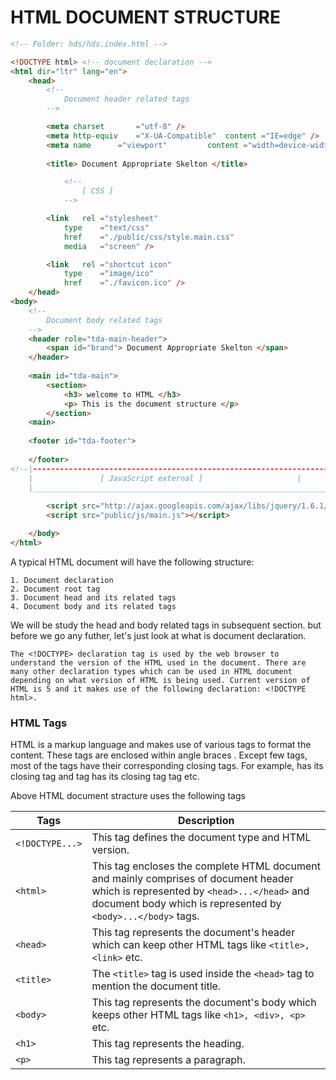 # HTML DOCUMENT STRUCTURE

```` html
<!-- Folder: hds/hds.index.html -->

<!DOCTYPE html> <!-- document declaration -->
<html dir="ltr" lang="en">
	<head> 
		<!-- 
			Document header related tags 
		-->

		<meta charset		="utf-8" />
		<meta http-equiv	="X-UA-Compatible" 	content ="IE=edge" />
		<meta name		="viewport" 		content ="width=device-width; initial-scale=1.0" />
		
		<title> Document Appropriate Skelton </title>

			<!-- 
				[ CSS ] 
			-->

		<link 	rel	="stylesheet" 		
			type	="text/css" 
			href	="./public/css/style.main.css" 
			media	="screen" />

		<link 	rel	="shortcut icon"
			type	="image/ico" 	
			href	="./favicon.ico" />
	</head>
<body>
	<!-- 
		Document body related tags 
	-->
	<header role="tda-main-header">
		<span id="brand"> Document Appropriate Skelton </span>
	</header>
	
	<main id="tda-main">
		<section>
			<h3> welcome to HTML </h3>
			<p> This is the document structure </p>
		</section>	
	<main>	
	
	<footer id="tda-footer">
		
	</footer>
<!--|---------------------------------------------------------------------------------------|			
    |				[ JavaScript external ]					    |	
    |_______________________________________________________________________________________|-->
			
		<script src="http://ajax.googleapis.com/ajax/libs/jquery/1.6.1/jquery.min.js"></script>
		<script src="public/js/main.js"></script>

	</body>
</html>
````
A typical HTML document will have the following structure:

	1. Document declaration
	2. Document root tag
	3. Document head and its related tags
	4. Document body and its related tags

We will be study the head and body related tags in subsequent section. but before we go any futher, let's just look at what is document declaration.

	The <!DOCTYPE> declaration tag is used by the web browser to understand the version of the HTML used in the document. There are many other declaration types which can be used in HTML document depending on what version of HTML is being used. Current version of HTML is 5 and it makes use of the following declaration: <!DOCTYPE html>. 

### HTML Tags

HTML is a markup language and makes use of various tags to format the content. These tags are enclosed within angle braces <Tag Name>. Except few tags, most of the tags have their corresponding closing tags. For example, <html> has its closing tag </html> and <body> tag has its closing tag </body> tag etc.

Above HTML document stracture uses the following tags

| Tags 		     | Description |
| -------------- | ----------- |
|`<!DOCTYPE...>` | This tag defines the document type and HTML version. |
|`<html>`        | This tag encloses the complete HTML document and mainly comprises of document header which is represented by `<head>...</head>` and document body which is represented by `<body>...</body>` tags. |
| `<head>`  | This tag represents the document's header which can keep other HTML tags like `<title>, <link>` etc. |
| `<title>` | The `<title>` tag is used inside the `<head>` tag to mention the document title. |
| `<body>`  | This tag represents the document's body which keeps other HTML tags like `<h1>, <div>, <p>`   etc. |
| `<h1>`    | This tag represents the heading. |
| `<p>`     | This tag represents a paragraph. |
